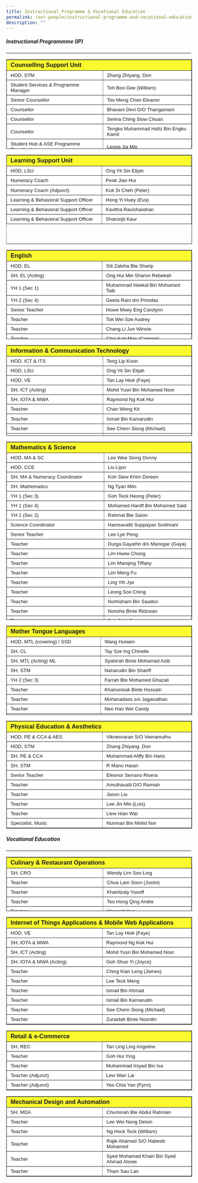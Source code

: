 ```yaml
---
title: Instructional Programme & Vocational Education
permalink: /our-people/instructional-programme-and-vocational-education/
description: ""
---
```

##### **Instructional Programmme (IP)**
-----------------------------

<table border="1" width="600" style="box-sizing: inherit; border-collapse: collapse; border-spacing: 0px; max-width: 100%; height: 241px; width: 600px;"><tbody style="box-sizing: inherit;"><tr style="box-sizing: inherit; background: rgb(255, 255, 255); height: 25px;"><td colspan="2" width="478" style="box-sizing: inherit; padding: 5px 10px; background-color: rgb(250, 250, 47); height: 25px; width: 360px;"><strong style="box-sizing: inherit; font-weight: bold;"><span style="box-sizing: inherit; font-family: &quot;trebuchet ms&quot;, geneva, sans-serif;">Counselling Support Unit</span></strong></td></tr><tr style="box-sizing: inherit; background: rgb(230, 230, 230); height: 24px;"><td style="box-sizing: inherit; padding: 5px 10px; width: 360px; background-color: rgb(255, 255, 255); height: 24px;"><span style="box-sizing: inherit; font-size: 10pt; font-family: &quot;trebuchet ms&quot;, geneva, sans-serif;">HOD, STM</span></td><td style="box-sizing: inherit; padding: 5px 10px; width: 320px; background-color: rgb(255, 255, 255); height: 24px;"><span style="box-sizing: inherit; font-size: 10pt; font-family: &quot;trebuchet ms&quot;, geneva, sans-serif;">Zhang Zhiyang, Don</span></td></tr><tr style="box-sizing: inherit; background: rgb(255, 255, 255);"><td style="box-sizing: inherit; padding: 5px 10px; width: 360px; background-color: rgb(255, 255, 255);"><span style="box-sizing: inherit; font-size: 10pt; font-family: &quot;trebuchet ms&quot;, geneva, sans-serif;">Student Services &amp; Programme Manager</span></td><td style="box-sizing: inherit; padding: 5px 10px; width: 320px; background-color: rgb(255, 255, 255);"><span style="box-sizing: inherit; font-size: 10pt; font-family: &quot;trebuchet ms&quot;, geneva, sans-serif;">Toh Boo Gee (William)</span></td></tr><tr style="box-sizing: inherit; background: rgb(230, 230, 230); height: 24px;"><td style="box-sizing: inherit; padding: 5px 10px; width: 360px; background-color: rgb(255, 255, 255); height: 24px;"><span style="box-sizing: inherit; font-size: 10pt; font-family: &quot;trebuchet ms&quot;, geneva, sans-serif;">Senior Counsellor</span></td><td style="box-sizing: inherit; padding: 5px 10px; width: 320px; background-color: rgb(255, 255, 255); height: 24px;"><span style="box-sizing: inherit; font-size: 10pt; font-family: &quot;trebuchet ms&quot;, geneva, sans-serif;">Too Meng Chen Eleanor</span></td></tr><tr style="box-sizing: inherit; background: rgb(255, 255, 255); height: 24px;"><td style="box-sizing: inherit; padding: 5px 10px; width: 360px; background-color: rgb(255, 255, 255); height: 24px;"><span style="box-sizing: inherit; font-size: 10pt; font-family: &quot;trebuchet ms&quot;, geneva, sans-serif;">Counsellor</span></td><td style="box-sizing: inherit; padding: 5px 10px; width: 320px; background-color: rgb(255, 255, 255); height: 24px;"><span style="box-sizing: inherit; font-size: 10pt; font-family: &quot;trebuchet ms&quot;, geneva, sans-serif;">Bhavani Devi D/O Thangamani</span></td></tr><tr style="box-sizing: inherit; background: rgb(230, 230, 230); height: 24px;"><td style="box-sizing: inherit; padding: 5px 10px; width: 360px; background-color: rgb(255, 255, 255); height: 24px;"><span style="box-sizing: inherit; font-size: 10pt; font-family: &quot;trebuchet ms&quot;, geneva, sans-serif;">Counsellor</span></td><td style="box-sizing: inherit; padding: 5px 10px; width: 320px; background-color: rgb(255, 255, 255); height: 24px;"><span style="box-sizing: inherit; font-size: 10pt; font-family: &quot;trebuchet ms&quot;, geneva, sans-serif;">Serina Ching Siow Chuan</span></td></tr><tr style="box-sizing: inherit; background: rgb(255, 255, 255); height: 24px;"><td style="box-sizing: inherit; padding: 5px 10px; width: 360px; background-color: rgb(255, 255, 255); height: 24px;"><span style="box-sizing: inherit; font-size: 10pt; font-family: &quot;trebuchet ms&quot;, geneva, sans-serif;">Counsellor</span></td><td style="box-sizing: inherit; padding: 5px 10px; width: 320px; background-color: rgb(255, 255, 255); height: 24px;"><span style="box-sizing: inherit; font-size: 10pt; font-family: &quot;trebuchet ms&quot;, geneva, sans-serif;">Tengku Muhammad Hafiz Bin Engku Kamil</span></td></tr><tr style="box-sizing: inherit; background: rgb(230, 230, 230);"><td style="box-sizing: inherit; padding: 5px 10px; width: 360px; background-color: rgb(255, 255, 255);"><span style="box-sizing: inherit; font-size: 10pt; font-family: &quot;trebuchet ms&quot;, geneva, sans-serif;">Student Hub &amp; ASE Programme Coordinator</span></td><td style="box-sizing: inherit; padding: 5px 10px; width: 320px; background-color: rgb(255, 255, 255);"><span style="box-sizing: inherit; font-size: 10pt; font-family: &quot;trebuchet ms&quot;, geneva, sans-serif;">Leong Jia Min</span></td></tr><tr style="box-sizing: inherit; background: rgb(255, 255, 255); height: 24px;"><td style="box-sizing: inherit; padding: 5px 10px; width: 360px; height: 24px; background-color: rgb(255, 255, 255);"><span style="box-sizing: inherit; font-size: 10pt; font-family: &quot;trebuchet ms&quot;, geneva, sans-serif;">ASE Coordinator</span></td><td style="box-sizing: inherit; padding: 5px 10px; width: 320px; height: 24px; background-color: rgb(255, 255, 255);"><span style="box-sizing: inherit; font-size: 10pt; font-family: &quot;trebuchet ms&quot;, geneva, sans-serif;">Nurul Amirah Binte Hamzah</span></td></tr><tr style="box-sizing: inherit; background: rgb(230, 230, 230);"><td style="box-sizing: inherit; padding: 5px 10px; width: 360px; background-color: rgb(255, 255, 255);"><span style="box-sizing: inherit; font-size: 10pt; font-family: &quot;trebuchet ms&quot;, geneva, sans-serif;">Senior ECG Counsellor</span></td><td style="box-sizing: inherit; padding: 5px 10px; width: 320px; background-color: rgb(255, 255, 255);"><span style="box-sizing: inherit; font-size: 10pt; font-family: &quot;trebuchet ms&quot;, geneva, sans-serif;">Joey Teh</span></td></tr><tr style="box-sizing: inherit; background: rgb(255, 255, 255);"><td style="box-sizing: inherit; padding: 5px 10px; width: 360px; background-color: rgb(255, 255, 255);"><span style="box-sizing: inherit; font-size: 10pt; font-family: &quot;trebuchet ms&quot;, geneva, sans-serif;">Specialist, Urban Farming (Adjunct)</span></td><td style="box-sizing: inherit; padding: 5px 10px; width: 320px; background-color: rgb(255, 255, 255);"><span style="box-sizing: inherit; font-size: 10pt; font-family: &quot;trebuchet ms&quot;, geneva, sans-serif;">Phoon Lyvenne</span></td></tr></tbody></table>

<table border="1" style="box-sizing: inherit; border-collapse: collapse; border-spacing: 0px; max-width: 100%; height: 240px; width: 600px;"><tbody style="box-sizing: inherit;"><tr style="box-sizing: inherit; background: rgb(255, 255, 255); height: 25px;"><td colspan="2" style="box-sizing: inherit; padding: 5px 10px; background-color: rgb(250, 250, 47); width: 360px; height: 24px;"><span style="box-sizing: inherit; font-family: &quot;trebuchet ms&quot;, geneva, sans-serif; font-size: 12pt;"><strong style="box-sizing: inherit; font-weight: bold;">Learning Support Unit</strong></span></td></tr><tr style="box-sizing: inherit; background: rgb(230, 230, 230); height: 13px;"><td style="box-sizing: inherit; padding: 5px 10px; width: 360px; height: 24px; background-color: rgb(255, 255, 255);"><span style="box-sizing: inherit; font-family: &quot;trebuchet ms&quot;, geneva, sans-serif; font-size: 10pt;">HOD, LSU</span></td><td style="box-sizing: inherit; padding: 5px 10px; width: 320px; height: 24px; background-color: rgb(255, 255, 255);"><span style="box-sizing: inherit; font-size: 10pt; font-family: &quot;trebuchet ms&quot;, geneva, sans-serif;">Ong Yit Sin Elijah</span></td></tr><tr style="box-sizing: inherit; background: rgb(255, 255, 255); height: 24px;"><td style="box-sizing: inherit; padding: 5px 10px; width: 360px; background-color: rgb(255, 255, 255); height: 24px;"><span style="box-sizing: inherit; font-size: 10pt; font-family: &quot;trebuchet ms&quot;, geneva, sans-serif;">Numeracy Coach</span></td><td style="box-sizing: inherit; padding: 5px 10px; width: 320px; background-color: rgb(255, 255, 255); height: 24px;"><span style="box-sizing: inherit; font-size: 10pt; font-family: &quot;trebuchet ms&quot;, geneva, sans-serif;">Peok Jian Hui</span></td></tr><tr style="box-sizing: inherit; background: rgb(230, 230, 230); height: 27px;"><td style="box-sizing: inherit; padding: 5px 10px; width: 360px; background-color: rgb(255, 255, 255); height: 27px;"><span style="box-sizing: inherit; font-size: 10pt; font-family: &quot;trebuchet ms&quot;, geneva, sans-serif;">Numeracy Coach (Adjunct)</span></td><td style="box-sizing: inherit; padding: 5px 10px; width: 320px; background-color: rgb(255, 255, 255); height: 27px;"><span style="box-sizing: inherit; font-size: 10pt; font-family: &quot;trebuchet ms&quot;, geneva, sans-serif;">Kok Si Cheh (Peter)</span></td></tr><tr style="box-sizing: inherit; background: rgb(255, 255, 255); height: 24px;"><td style="box-sizing: inherit; padding: 5px 10px; width: 360px; height: 24px; background-color: rgb(255, 255, 255);"><span style="box-sizing: inherit; font-size: 10pt; font-family: &quot;trebuchet ms&quot;, geneva, sans-serif;">Learning &amp; Behavioral Support Officer</span></td><td style="box-sizing: inherit; padding: 5px 10px; width: 320px; height: 24px; background-color: rgb(255, 255, 255);"><span style="box-sizing: inherit; font-size: 10pt; font-family: &quot;trebuchet ms&quot;, geneva, sans-serif;">Hong Yi Huey (Eva)</span></td></tr><tr style="box-sizing: inherit; background: rgb(230, 230, 230); height: 24px;"><td style="box-sizing: inherit; padding: 5px 10px; width: 360px; background-color: rgb(255, 255, 255); height: 24px;"><span style="box-sizing: inherit; font-size: 10pt; font-family: &quot;trebuchet ms&quot;, geneva, sans-serif;">Learning &amp; Behavioral Support Officer</span></td><td style="box-sizing: inherit; padding: 5px 10px; width: 320px; background-color: rgb(255, 255, 255); height: 24px;"><span style="box-sizing: inherit; font-size: 10pt; font-family: &quot;trebuchet ms&quot;, geneva, sans-serif;">Kavitha Ravichandran</span></td></tr><tr style="box-sizing: inherit; background: rgb(255, 255, 255); height: 24px;"><td style="box-sizing: inherit; padding: 5px 10px; width: 360px; background-color: rgb(255, 255, 255); height: 24px;"><span style="box-sizing: inherit; font-size: 10pt; font-family: &quot;trebuchet ms&quot;, geneva, sans-serif;">Learning &amp; Behavioral Support Officer</span></td><td style="box-sizing: inherit; padding: 5px 10px; width: 320px; background-color: rgb(255, 255, 255); height: 24px;"><span style="box-sizing: inherit; font-size: 10pt; font-family: &quot;trebuchet ms&quot;, geneva, sans-serif;">Sharonjit Kaur</span></td></tr></tbody></table>

<table border="1" style="box-sizing: inherit; border-collapse: collapse; border-spacing: 0px; max-width: 100%; height: 240px; width: 600px;"><tbody style="box-sizing: inherit;"><tr style="box-sizing: inherit; background: rgb(255, 255, 255); height: 25px;"><td colspan="2" style="box-sizing: inherit; padding: 5px 10px; width: 360px; background-color: rgb(250, 250, 47); height: 25px;"><strong style="box-sizing: inherit; font-weight: bold;"><span style="box-sizing: inherit; font-family: &quot;trebuchet ms&quot;, geneva, sans-serif;">English</span></strong></td></tr><tr style="box-sizing: inherit; background: rgb(230, 230, 230); height: 24px;"><td style="box-sizing: inherit; padding: 5px 10px; width: 360px; background-color: rgb(255, 255, 255); height: 24px;"><span style="box-sizing: inherit; font-family: &quot;trebuchet ms&quot;, geneva, sans-serif; font-size: 10pt;">HOD, EL</span></td><td style="box-sizing: inherit; padding: 5px 10px; width: 320px; background-color: rgb(255, 255, 255); height: 24px;"><span style="box-sizing: inherit; font-family: &quot;trebuchet ms&quot;, geneva, sans-serif; font-size: 10pt;">Siti Zaleha Bte Sharip</span></td></tr><tr style="box-sizing: inherit; background: rgb(255, 255, 255);"><td style="box-sizing: inherit; padding: 5px 10px; width: 360px; background-color: rgb(255, 255, 255);"><span style="box-sizing: inherit; font-family: &quot;trebuchet ms&quot;, geneva, sans-serif; font-size: 10pt;">SH, EL (Acting)</span></td><td style="box-sizing: inherit; padding: 5px 10px; width: 320px; background-color: rgb(255, 255, 255);"><span style="box-sizing: inherit; font-family: &quot;trebuchet ms&quot;, geneva, sans-serif; font-size: 10pt;">Ong Hui Mei Sharon Rebekah</span></td></tr><tr style="box-sizing: inherit; background: rgb(230, 230, 230); height: 24px;"><td style="box-sizing: inherit; padding: 5px 10px; width: 360px; background-color: rgb(255, 255, 255); height: 24px;"><span style="box-sizing: inherit; font-family: &quot;trebuchet ms&quot;, geneva, sans-serif; font-size: 10pt;">YH 1 (Sec 1)</span></td><td style="box-sizing: inherit; padding: 5px 10px; width: 320px; background-color: rgb(255, 255, 255); height: 24px;"><span style="box-sizing: inherit; font-family: &quot;trebuchet ms&quot;, geneva, sans-serif; font-size: 10pt;">Muhammad Haekal Bin Mohamed Taib</span></td></tr><tr style="box-sizing: inherit; background: rgb(255, 255, 255); height: 24px;"><td style="box-sizing: inherit; padding: 5px 10px; width: 360px; height: 24px; background-color: rgb(255, 255, 255);"><span style="box-sizing: inherit; font-family: &quot;trebuchet ms&quot;, geneva, sans-serif; font-size: 10pt;">YH 2 (Sec 4)</span></td><td style="box-sizing: inherit; padding: 5px 10px; width: 320px; height: 24px; background-color: rgb(255, 255, 255);"><span style="box-sizing: inherit; font-family: &quot;trebuchet ms&quot;, geneva, sans-serif; font-size: 10pt;">Geeta Rani d/o Primdas</span></td></tr><tr style="box-sizing: inherit; background: rgb(230, 230, 230); height: 24px;"><td style="box-sizing: inherit; padding: 5px 10px; width: 360px; background-color: rgb(255, 255, 255); height: 24px;"><span style="box-sizing: inherit; font-family: &quot;trebuchet ms&quot;, geneva, sans-serif; font-size: 10pt;">Senior Teacher</span></td><td style="box-sizing: inherit; padding: 5px 10px; width: 320px; background-color: rgb(255, 255, 255); height: 24px;"><span style="box-sizing: inherit; font-family: &quot;trebuchet ms&quot;, geneva, sans-serif; font-size: 10pt;">Howe Moey Eng Carolynn</span></td></tr><tr style="box-sizing: inherit; background: rgb(230, 230, 230); height: 24px;"><td style="box-sizing: inherit; padding: 5px 10px; width: 360px; background-color: rgb(255, 255, 255); height: 24px;"><span style="box-sizing: inherit; font-family: &quot;trebuchet ms&quot;, geneva, sans-serif; font-size: 10pt;">Teacher</span></td><td style="box-sizing: inherit; padding: 5px 10px; width: 320px; background-color: rgb(255, 255, 255); height: 24px;"><span style="box-sizing: inherit; font-family: &quot;trebuchet ms&quot;, geneva, sans-serif; font-size: 10pt;">Tok Wei Sze Audrey</span></td></tr><tr style="box-sizing: inherit; background: rgb(255, 255, 255); height: 24px;"><td style="box-sizing: inherit; padding: 5px 10px; width: 360px; background-color: rgb(255, 255, 255); height: 24px;"><span style="box-sizing: inherit; font-family: &quot;trebuchet ms&quot;, geneva, sans-serif; font-size: 10pt;">Teacher</span></td><td style="box-sizing: inherit; padding: 5px 10px; width: 320px; background-color: rgb(255, 255, 255); height: 24px;"><span style="box-sizing: inherit; font-family: &quot;trebuchet ms&quot;, geneva, sans-serif; font-size: 10pt;">Chang Li Jun Winnie</span></td></tr><tr style="box-sizing: inherit; background: rgb(230, 230, 230);"><td style="box-sizing: inherit; padding: 5px 10px; width: 360px; background-color: rgb(255, 255, 255);"><span style="box-sizing: inherit; font-family: &quot;trebuchet ms&quot;, geneva, sans-serif; font-size: 10pt;">Teacher</span></td><td style="box-sizing: inherit; padding: 5px 10px; width: 320px; background-color: rgb(255, 255, 255);"><span style="box-sizing: inherit; font-family: &quot;trebuchet ms&quot;, geneva, sans-serif; font-size: 10pt;">Choi Kah Mun (Carmen)</span></td></tr><tr style="box-sizing: inherit; background: rgb(255, 255, 255); height: 24px;"><td style="box-sizing: inherit; padding: 5px 10px; width: 360px; height: 24px; background-color: rgb(255, 255, 255);"><span style="box-sizing: inherit; font-family: &quot;trebuchet ms&quot;, geneva, sans-serif; font-size: 10pt;">Teacher</span></td><td style="box-sizing: inherit; padding: 5px 10px; width: 320px; height: 24px; background-color: rgb(255, 255, 255);"><span style="box-sizing: inherit; font-family: &quot;trebuchet ms&quot;, geneva, sans-serif; font-size: 10pt;">Iskandar Bin Ismail</span></td></tr><tr style="box-sizing: inherit; background: rgb(230, 230, 230); height: 24px;"><td style="box-sizing: inherit; padding: 5px 10px; width: 360px; height: 24px; background-color: rgb(255, 255, 255);"><span style="box-sizing: inherit; font-family: &quot;trebuchet ms&quot;, geneva, sans-serif; font-size: 10pt;">Teacher&nbsp;</span></td><td style="box-sizing: inherit; padding: 5px 10px; width: 320px; height: 24px; background-color: rgb(255, 255, 255);"><span style="box-sizing: inherit; font-family: &quot;trebuchet ms&quot;, geneva, sans-serif; font-size: 10pt;">Sarina Binte Rauwi</span></td></tr><tr style="box-sizing: inherit; background: rgb(255, 255, 255);"><td style="box-sizing: inherit; padding: 5px 10px; width: 360px; background-color: rgb(255, 255, 255);"><span style="box-sizing: inherit; font-family: &quot;trebuchet ms&quot;, geneva, sans-serif; font-size: 10pt;">Teacher</span></td><td style="box-sizing: inherit; padding: 5px 10px; width: 320px; background-color: rgb(255, 255, 255);"><span style="box-sizing: inherit; font-family: &quot;trebuchet ms&quot;, geneva, sans-serif; font-size: 10pt;">Sin Ming Kwang (Joseph)</span></td></tr><tr style="box-sizing: inherit; background: rgb(230, 230, 230); height: 24px;"><td style="box-sizing: inherit; padding: 5px 10px; width: 360px; height: 24px; background-color: rgb(255, 255, 255);"><span style="box-sizing: inherit; font-family: &quot;trebuchet ms&quot;, geneva, sans-serif; font-size: 10pt;">Teacher</span></td><td style="box-sizing: inherit; padding: 5px 10px; width: 320px; height: 24px; background-color: rgb(255, 255, 255);"><span style="box-sizing: inherit; font-family: &quot;trebuchet ms&quot;, geneva, sans-serif; font-size: 10pt;">Tan Meng Liang (Victor)</span></td></tr><tr style="box-sizing: inherit; background: rgb(255, 255, 255); height: 24px;"><td style="box-sizing: inherit; padding: 5px 10px; width: 360px; height: 24px; background-color: rgb(255, 255, 255);"><span style="box-sizing: inherit; font-family: &quot;trebuchet ms&quot;, geneva, sans-serif; font-size: 10pt;">Teacher (Adjunct)</span></td><td style="box-sizing: inherit; padding: 5px 10px; width: 320px; height: 24px; background-color: rgb(255, 255, 255);"><span style="box-sizing: inherit; font-family: &quot;trebuchet ms&quot;, geneva, sans-serif; font-size: 10pt;">Chia Bee Teck</span></td></tr><tr style="box-sizing: inherit; background: rgb(230, 230, 230); height: 24px;"><td style="box-sizing: inherit; padding: 5px 10px; width: 360px; background-color: rgb(255, 255, 255); height: 24px;"><span style="box-sizing: inherit; font-family: &quot;trebuchet ms&quot;, geneva, sans-serif; font-size: 10pt;">Teacher (Adjunct)</span></td><td style="box-sizing: inherit; padding: 5px 10px; width: 320px; background-color: rgb(255, 255, 255); height: 24px;"><span style="box-sizing: inherit; font-family: &quot;trebuchet ms&quot;, geneva, sans-serif; font-size: 10pt;">Tan Zhen Xuan (Julia)</span></td></tr><tr style="box-sizing: inherit; background: rgb(255, 255, 255); height: 24px;"><td style="box-sizing: inherit; padding: 5px 10px; width: 360px; background-color: rgb(255, 255, 255); height: 24px;"><span style="box-sizing: inherit; font-family: &quot;trebuchet ms&quot;, geneva, sans-serif; font-size: 10pt;">Teacher (Adjunct)</span></td><td style="box-sizing: inherit; padding: 5px 10px; width: 320px; background-color: rgb(255, 255, 255); height: 24px;"><span style="box-sizing: inherit; font-family: &quot;trebuchet ms&quot;, geneva, sans-serif; font-size: 10pt;">Thiang Gek Lynn Tammy</span></td></tr><tr style="box-sizing: inherit; background: rgb(230, 230, 230); height: 24px;"><td style="box-sizing: inherit; padding: 5px 10px; width: 360px; background-color: rgb(255, 255, 255); height: 24px;"><span style="box-sizing: inherit; font-family: &quot;trebuchet ms&quot;, geneva, sans-serif; font-size: 10pt;">Librarian Assistant</span></td><td style="box-sizing: inherit; padding: 5px 10px; width: 320px; background-color: rgb(255, 255, 255); height: 24px;"><span style="box-sizing: inherit; font-family: &quot;trebuchet ms&quot;, geneva, sans-serif; font-size: 10pt;">Choomkong Orawan</span></td></tr></tbody></table>

<table border="1" style="box-sizing: inherit; border-collapse: collapse; border-spacing: 0px; max-width: 100%; height: 244px; width: 600px;"><tbody style="box-sizing: inherit;"><tr style="box-sizing: inherit; background: rgb(255, 255, 255); height: 25px;"><td colspan="2" width="478" style="box-sizing: inherit; padding: 5px 10px; width: 360px; background-color: rgb(250, 250, 47); height: 25px;"><span style="box-sizing: inherit; font-family: &quot;trebuchet ms&quot;, geneva, sans-serif;"><strong style="box-sizing: inherit; font-weight: bold;">Information &amp; Communication Technology</strong></span></td></tr><tr style="box-sizing: inherit; background: rgb(230, 230, 230); height: 24px;"><td width="478" style="box-sizing: inherit; padding: 5px 10px; width: 360px; height: 24px; background-color: rgb(255, 255, 255);"><span style="box-sizing: inherit; font-family: &quot;trebuchet ms&quot;, geneva, sans-serif; font-size: 10pt;">HOD, ICT &amp; ITS</span></td><td width="355" style="box-sizing: inherit; padding: 5px 10px; width: 320px; height: 24px; background-color: rgb(255, 255, 255);"><span style="box-sizing: inherit; font-family: &quot;trebuchet ms&quot;, geneva, sans-serif; font-size: 10pt;">Teng Lip Koon</span></td></tr><tr style="box-sizing: inherit; background: rgb(255, 255, 255); height: 24px;"><td style="box-sizing: inherit; padding: 5px 10px; width: 360px; background-color: rgb(255, 255, 255); height: 24px;"><span style="box-sizing: inherit; font-family: &quot;trebuchet ms&quot;, geneva, sans-serif; font-size: 10pt;">HOD, LSU</span></td><td style="box-sizing: inherit; padding: 5px 10px; width: 320px; background-color: rgb(255, 255, 255); height: 24px;"><span style="box-sizing: inherit; font-family: &quot;trebuchet ms&quot;, geneva, sans-serif; font-size: 10pt;">Ong Yit Sin Elijah</span></td></tr><tr style="box-sizing: inherit; background: rgb(230, 230, 230);"><td style="box-sizing: inherit; padding: 5px 10px; width: 360px; background-color: rgb(255, 255, 255);"><span style="box-sizing: inherit; font-family: &quot;trebuchet ms&quot;, geneva, sans-serif; font-size: 10pt;">HOD, VE</span></td><td style="box-sizing: inherit; padding: 5px 10px; width: 320px; background-color: rgb(255, 255, 255);"><span style="box-sizing: inherit; font-family: &quot;trebuchet ms&quot;, geneva, sans-serif; font-size: 10pt;">Tan Lay Hiok (Faye)</span></td></tr><tr style="box-sizing: inherit; background: rgb(255, 255, 255); height: 24px;"><td style="box-sizing: inherit; padding: 5px 10px; width: 360px; background-color: rgb(255, 255, 255); height: 24px;"><span style="box-sizing: inherit; font-family: &quot;trebuchet ms&quot;, geneva, sans-serif; font-size: 10pt;">SH, ICT (Acting)</span></td><td style="box-sizing: inherit; padding: 5px 10px; width: 320px; background-color: rgb(255, 255, 255); height: 24px;"><span style="box-sizing: inherit; font-family: &quot;trebuchet ms&quot;, geneva, sans-serif; font-size: 10pt;">Mohd Yusri Bin Mohamed Noor</span></td></tr><tr style="box-sizing: inherit; background: rgb(230, 230, 230); height: 24px;"><td style="box-sizing: inherit; padding: 5px 10px; width: 360px; background-color: rgb(255, 255, 255); height: 24px;"><span style="box-sizing: inherit; font-family: &quot;trebuchet ms&quot;, geneva, sans-serif; font-size: 10pt;">SH, IOTA &amp; MWA</span></td><td style="box-sizing: inherit; padding: 5px 10px; width: 320px; background-color: rgb(255, 255, 255); height: 24px;"><span style="box-sizing: inherit; font-family: &quot;trebuchet ms&quot;, geneva, sans-serif; font-size: 10pt;">Raymond Ng Kok Hui</span></td></tr><tr style="box-sizing: inherit; background: rgb(255, 255, 255);"><td style="box-sizing: inherit; padding: 5px 10px; width: 360px; background-color: rgb(255, 255, 255);"><span style="box-sizing: inherit; font-family: &quot;trebuchet ms&quot;, geneva, sans-serif; font-size: 10pt;">Teacher</span></td><td style="box-sizing: inherit; padding: 5px 10px; width: 320px; background-color: rgb(255, 255, 255);"><span style="box-sizing: inherit; font-family: &quot;trebuchet ms&quot;, geneva, sans-serif; font-size: 10pt;">Chan Weng Kit</span></td></tr><tr style="box-sizing: inherit; background: rgb(230, 230, 230); height: 27px;"><td style="box-sizing: inherit; padding: 5px 10px; width: 360px; background-color: rgb(255, 255, 255); height: 27px;"><span style="box-sizing: inherit; font-family: &quot;trebuchet ms&quot;, geneva, sans-serif; font-size: 10pt;">Teacher</span></td><td style="box-sizing: inherit; padding: 5px 10px; width: 320px; background-color: rgb(255, 255, 255); height: 27px;"><span style="box-sizing: inherit; font-family: &quot;trebuchet ms&quot;, geneva, sans-serif; font-size: 10pt;">Ismail Bin Kamarudin</span></td></tr><tr style="box-sizing: inherit; background: rgb(255, 255, 255); height: 24px;"><td style="box-sizing: inherit; padding: 5px 10px; width: 360px; background-color: rgb(255, 255, 255); height: 24px;"><span style="box-sizing: inherit; font-family: &quot;trebuchet ms&quot;, geneva, sans-serif; font-size: 10pt;">Teacher</span></td><td style="box-sizing: inherit; padding: 5px 10px; width: 320px; background-color: rgb(255, 255, 255); height: 24px;"><span style="box-sizing: inherit; font-family: &quot;trebuchet ms&quot;, geneva, sans-serif; font-size: 10pt;">See Chern Siong (Michael)</span></td></tr><tr style="box-sizing: inherit; background: rgb(230, 230, 230); height: 24px;"><td style="box-sizing: inherit; padding: 5px 10px; width: 360px; height: 24px; background-color: rgb(255, 255, 255);"><span style="box-sizing: inherit; font-family: &quot;trebuchet ms&quot;, geneva, sans-serif; font-size: 10pt;">Teacher</span></td><td style="box-sizing: inherit; padding: 5px 10px; width: 320px; height: 24px; background-color: rgb(255, 255, 255);"><span style="box-sizing: inherit; font-family: &quot;trebuchet ms&quot;, geneva, sans-serif; font-size: 10pt;">Zuraidah Binte Noordin</span></td></tr><tr style="box-sizing: inherit; background: rgb(255, 255, 255); height: 24px;"><td style="box-sizing: inherit; padding: 5px 10px; width: 360px; background-color: rgb(255, 255, 255); height: 24px;"><span style="box-sizing: inherit; font-family: &quot;trebuchet ms&quot;, geneva, sans-serif; font-size: 10pt;">Teacher (Adjunct)</span></td><td style="box-sizing: inherit; padding: 5px 10px; width: 320px; background-color: rgb(255, 255, 255); height: 24px;"><span style="box-sizing: inherit; font-family: &quot;trebuchet ms&quot;, geneva, sans-serif; font-size: 10pt;">Lim Chong Yen (Lex)</span></td></tr></tbody></table>

<table border="1" style="box-sizing: inherit; border-collapse: collapse; border-spacing: 0px; max-width: 100%; height: 481px; width: 600px;"><tbody style="box-sizing: inherit;"><tr style="box-sizing: inherit; background: rgb(255, 255, 255); height: 25px;"><td colspan="2" width="478" style="box-sizing: inherit; padding: 5px 10px; width: 360px; background-color: rgb(250, 250, 47); height: 25px;"><span style="box-sizing: inherit; font-family: &quot;trebuchet ms&quot;, geneva, sans-serif;"><strong style="box-sizing: inherit; font-weight: bold;">Mathematics &amp; Science</strong></span></td></tr><tr style="box-sizing: inherit; background: rgb(230, 230, 230); height: 24px;"><td width="478" style="box-sizing: inherit; padding: 5px 10px; width: 360px; height: 24px; background-color: rgb(255, 255, 255);"><span style="box-sizing: inherit; font-size: 10pt; font-family: &quot;trebuchet ms&quot;, geneva, sans-serif;">HOD, MA &amp; SC</span></td><td width="355" style="box-sizing: inherit; padding: 5px 10px; width: 320px; height: 24px; background-color: rgb(255, 255, 255);"><span style="box-sizing: inherit; font-size: 10pt; font-family: &quot;trebuchet ms&quot;, geneva, sans-serif;">Lee Wee Siong Donny</span></td></tr><tr style="box-sizing: inherit; background: rgb(255, 255, 255);"><td style="box-sizing: inherit; padding: 5px 10px; width: 360px; background-color: rgb(255, 255, 255);"><span style="box-sizing: inherit; font-size: 10pt; font-family: &quot;trebuchet ms&quot;, geneva, sans-serif;">HOD, CCE</span></td><td style="box-sizing: inherit; padding: 5px 10px; width: 320px; background-color: rgb(255, 255, 255);"><span style="box-sizing: inherit; font-size: 10pt; font-family: &quot;trebuchet ms&quot;, geneva, sans-serif;">Liu Lijun</span></td></tr><tr style="box-sizing: inherit; background: rgb(230, 230, 230); height: 24px;"><td style="box-sizing: inherit; padding: 5px 10px; width: 360px; height: 24px; background-color: rgb(255, 255, 255);"><span style="box-sizing: inherit; font-size: 10pt; font-family: &quot;trebuchet ms&quot;, geneva, sans-serif;">SH, MA &amp; Numeracy Coordinator</span></td><td style="box-sizing: inherit; padding: 5px 10px; width: 320px; height: 24px; background-color: rgb(255, 255, 255);"><span style="box-sizing: inherit; font-size: 10pt; font-family: &quot;trebuchet ms&quot;, geneva, sans-serif;">Koh Siew Khim Doreen</span></td></tr><tr style="box-sizing: inherit; background: rgb(255, 255, 255);"><td style="box-sizing: inherit; padding: 5px 10px; width: 360px; background-color: rgb(255, 255, 255);"><span style="box-sizing: inherit; font-size: 10pt; font-family: &quot;trebuchet ms&quot;, geneva, sans-serif;">SH, Mathematics</span></td><td style="box-sizing: inherit; padding: 5px 10px; width: 320px; background-color: rgb(255, 255, 255);"><span style="box-sizing: inherit; font-size: 10pt; font-family: &quot;trebuchet ms&quot;, geneva, sans-serif;">Ng Tyan Miin</span></td></tr><tr style="box-sizing: inherit; background: rgb(230, 230, 230); height: 24px;"><td style="box-sizing: inherit; padding: 5px 10px; width: 360px; background-color: rgb(255, 255, 255); height: 24px;"><span style="box-sizing: inherit; font-size: 10pt; font-family: &quot;trebuchet ms&quot;, geneva, sans-serif;">YH 1 (Sec 3)</span></td><td style="box-sizing: inherit; padding: 5px 10px; width: 320px; background-color: rgb(255, 255, 255); height: 24px;"><span style="box-sizing: inherit; font-size: 10pt; font-family: &quot;trebuchet ms&quot;, geneva, sans-serif;">Goh Teck Heong (Peter)</span></td></tr><tr style="box-sizing: inherit; background: rgb(255, 255, 255); height: 24px;"><td style="box-sizing: inherit; padding: 5px 10px; width: 360px; height: 24px; background-color: rgb(255, 255, 255);"><span style="box-sizing: inherit; font-size: 10pt; font-family: &quot;trebuchet ms&quot;, geneva, sans-serif;">YH 1 (Sec 4)</span></td><td style="box-sizing: inherit; padding: 5px 10px; width: 320px; height: 24px; background-color: rgb(255, 255, 255);"><span style="box-sizing: inherit; font-size: 10pt; font-family: &quot;trebuchet ms&quot;, geneva, sans-serif;">Mohamed Haniff Bin Mohamed Said</span></td></tr><tr style="box-sizing: inherit; background: rgb(230, 230, 230); height: 24px;"><td style="box-sizing: inherit; padding: 5px 10px; width: 360px; height: 24px; background-color: rgb(255, 255, 255);"><span style="box-sizing: inherit; font-size: 10pt; font-family: &quot;trebuchet ms&quot;, geneva, sans-serif;">YH 1 (Sec 2)</span></td><td style="box-sizing: inherit; padding: 5px 10px; width: 320px; height: 24px; background-color: rgb(255, 255, 255);"><span style="box-sizing: inherit; font-size: 10pt; font-family: &quot;trebuchet ms&quot;, geneva, sans-serif;">Rahmat Bte Saion</span></td></tr><tr style="box-sizing: inherit; background: rgb(255, 255, 255); height: 24px;"><td style="box-sizing: inherit; padding: 5px 10px; width: 360px; background-color: rgb(255, 255, 255); height: 24px;"><span style="box-sizing: inherit; font-size: 10pt; font-family: &quot;trebuchet ms&quot;, geneva, sans-serif;">Science Coordinator</span></td><td style="box-sizing: inherit; padding: 5px 10px; width: 320px; background-color: rgb(255, 255, 255); height: 24px;"><span style="box-sizing: inherit; font-size: 10pt; font-family: &quot;trebuchet ms&quot;, geneva, sans-serif;">Hamsavallii Suppayan Sodimani</span></td></tr><tr style="box-sizing: inherit; background: rgb(230, 230, 230); height: 24px;"><td style="box-sizing: inherit; padding: 5px 10px; width: 360px; background-color: rgb(255, 255, 255); height: 24px;"><span style="box-sizing: inherit; font-size: 10pt; font-family: &quot;trebuchet ms&quot;, geneva, sans-serif;">Senior Teacher</span></td><td style="box-sizing: inherit; padding: 5px 10px; width: 320px; background-color: rgb(255, 255, 255); height: 24px;"><span style="box-sizing: inherit; font-size: 10pt; font-family: &quot;trebuchet ms&quot;, geneva, sans-serif;">Lee Lye Peng</span></td></tr><tr style="box-sizing: inherit; background: rgb(255, 255, 255); height: 24px;"><td style="box-sizing: inherit; padding: 5px 10px; width: 360px; background-color: rgb(255, 255, 255); height: 24px;"><span style="box-sizing: inherit; font-size: 10pt; font-family: &quot;trebuchet ms&quot;, geneva, sans-serif;">Teacher</span></td><td style="box-sizing: inherit; padding: 5px 10px; width: 320px; background-color: rgb(255, 255, 255); height: 24px;"><span style="box-sizing: inherit; font-size: 10pt; font-family: &quot;trebuchet ms&quot;, geneva, sans-serif;">Durga Gayathri d/o Manogar (Gaya)</span></td></tr><tr style="box-sizing: inherit; background: rgb(230, 230, 230); height: 24px;"><td style="box-sizing: inherit; padding: 5px 10px; width: 360px; height: 24px; background-color: rgb(255, 255, 255);"><span style="box-sizing: inherit; font-size: 10pt; font-family: &quot;trebuchet ms&quot;, geneva, sans-serif;">Teacher</span></td><td style="box-sizing: inherit; padding: 5px 10px; width: 320px; height: 24px; background-color: rgb(255, 255, 255);"><span style="box-sizing: inherit; font-size: 10pt; font-family: &quot;trebuchet ms&quot;, geneva, sans-serif;">Lim Hwee Chong</span></td></tr><tr style="box-sizing: inherit; background: rgb(255, 255, 255);"><td style="box-sizing: inherit; padding: 5px 10px; width: 360px; background-color: rgb(255, 255, 255);"><span style="box-sizing: inherit; font-size: 10pt; font-family: &quot;trebuchet ms&quot;, geneva, sans-serif;">Teacher</span></td><td style="box-sizing: inherit; padding: 5px 10px; width: 320px; background-color: rgb(255, 255, 255);"><span style="box-sizing: inherit; font-size: 10pt; font-family: &quot;trebuchet ms&quot;, geneva, sans-serif;">Lim Manqing Tiffany</span><span style="box-sizing: inherit; font-size: 10pt; font-family: &quot;trebuchet ms&quot;, geneva, sans-serif;"><br style="box-sizing: inherit;"></span></td></tr><tr style="box-sizing: inherit; background: rgb(230, 230, 230); height: 24px;"><td style="box-sizing: inherit; padding: 5px 10px; width: 360px; height: 24px; background-color: rgb(255, 255, 255);"><span style="box-sizing: inherit; font-size: 10pt; font-family: &quot;trebuchet ms&quot;, geneva, sans-serif;">Teacher</span></td><td style="box-sizing: inherit; padding: 5px 10px; width: 320px; height: 24px; background-color: rgb(255, 255, 255);"><span style="box-sizing: inherit; font-size: 10pt; font-family: &quot;trebuchet ms&quot;, geneva, sans-serif;">Lim Meng Fu</span></td></tr><tr style="box-sizing: inherit; background: rgb(255, 255, 255);"><td style="box-sizing: inherit; padding: 5px 10px; width: 360px; background-color: rgb(255, 255, 255);"><span style="box-sizing: inherit; font-size: 10pt; font-family: &quot;trebuchet ms&quot;, geneva, sans-serif;">Teacher</span></td><td style="box-sizing: inherit; padding: 5px 10px; width: 320px; background-color: rgb(255, 255, 255);"><span style="box-sizing: inherit; font-size: 10pt; font-family: &quot;trebuchet ms&quot;, geneva, sans-serif;">Ling Yih Jye</span></td></tr><tr style="box-sizing: inherit; background: rgb(230, 230, 230); height: 24px;"><td style="box-sizing: inherit; padding: 5px 10px; width: 360px; height: 24px; background-color: rgb(255, 255, 255);"><span style="box-sizing: inherit; font-size: 10pt; font-family: &quot;trebuchet ms&quot;, geneva, sans-serif;">Teacher</span></td><td style="box-sizing: inherit; padding: 5px 10px; width: 320px; height: 24px; background-color: rgb(255, 255, 255);"><span style="box-sizing: inherit; font-size: 10pt; font-family: &quot;trebuchet ms&quot;, geneva, sans-serif;">Leong Soo Ching</span></td></tr><tr style="box-sizing: inherit; background: rgb(255, 255, 255); height: 24px;"><td style="box-sizing: inherit; padding: 5px 10px; width: 360px; height: 24px; background-color: rgb(255, 255, 255);"><span style="box-sizing: inherit; font-size: 10pt; font-family: &quot;trebuchet ms&quot;, geneva, sans-serif;">Teacher</span></td><td style="box-sizing: inherit; padding: 5px 10px; width: 320px; height: 24px; background-color: rgb(255, 255, 255);"><span style="box-sizing: inherit; font-size: 10pt; font-family: &quot;trebuchet ms&quot;, geneva, sans-serif;">Norhisham Bin Saadon</span></td></tr><tr style="box-sizing: inherit; background: rgb(230, 230, 230); height: 24px;"><td style="box-sizing: inherit; padding: 5px 10px; width: 360px; height: 24px; background-color: rgb(255, 255, 255);"><span style="box-sizing: inherit; font-size: 10pt; font-family: &quot;trebuchet ms&quot;, geneva, sans-serif;">Teacher</span></td><td style="box-sizing: inherit; padding: 5px 10px; width: 320px; height: 24px; background-color: rgb(255, 255, 255);"><span style="box-sizing: inherit; font-size: 10pt; font-family: &quot;trebuchet ms&quot;, geneva, sans-serif;">Norisha Binte Ridzwan</span></td></tr><tr style="box-sizing: inherit; background: rgb(255, 255, 255); height: 24px;"><td style="box-sizing: inherit; padding: 5px 10px; width: 360px; background-color: rgb(255, 255, 255); height: 24px;"><span style="box-sizing: inherit; font-size: 10pt; font-family: &quot;trebuchet ms&quot;, geneva, sans-serif;">Teacher</span></td><td style="box-sizing: inherit; padding: 5px 10px; width: 320px; background-color: rgb(255, 255, 255); height: 24px;"><span style="box-sizing: inherit; font-size: 10pt; font-family: &quot;trebuchet ms&quot;, geneva, sans-serif;">Pok Siok Cheng</span></td></tr><tr style="box-sizing: inherit; background: rgb(230, 230, 230); height: 24px;"><td style="box-sizing: inherit; padding: 5px 10px; width: 360px; height: 24px; background-color: rgb(255, 255, 255);"><span style="box-sizing: inherit; font-size: 10pt; font-family: &quot;trebuchet ms&quot;, geneva, sans-serif;">Teacher</span></td><td style="box-sizing: inherit; padding: 5px 10px; width: 320px; height: 24px; background-color: rgb(255, 255, 255);"><span style="box-sizing: inherit; font-size: 10pt; font-family: &quot;trebuchet ms&quot;, geneva, sans-serif;">Tay Hsiao Wen (Christine)</span></td></tr><tr style="box-sizing: inherit; background: rgb(255, 255, 255); height: 24px;"><td style="box-sizing: inherit; padding: 5px 10px; width: 360px; background-color: rgb(255, 255, 255); height: 24px;"><span style="box-sizing: inherit; font-size: 10pt; font-family: &quot;trebuchet ms&quot;, geneva, sans-serif;">Teacher</span></td><td style="box-sizing: inherit; padding: 5px 10px; width: 320px; background-color: rgb(255, 255, 255); height: 24px;"><span style="box-sizing: inherit; font-size: 10pt; font-family: &quot;trebuchet ms&quot;, geneva, sans-serif;">Yoong Kang Chien</span></td></tr></tbody></table>

<table border="1" style="box-sizing: inherit; border-collapse: collapse; border-spacing: 0px; max-width: 100%; height: 240px; width: 600px;"><tbody style="box-sizing: inherit;"><tr style="box-sizing: inherit; background: rgb(255, 255, 255); height: 25px;"><td colspan="2" style="box-sizing: inherit; padding: 5px 10px; width: 360px; background-color: rgb(250, 250, 47); height: 25px;"><strong style="box-sizing: inherit; font-weight: bold;"><span style="box-sizing: inherit; font-family: &quot;trebuchet ms&quot;, geneva, sans-serif;">Mother Tongue Languages</span></strong></td></tr><tr style="box-sizing: inherit; background: rgb(230, 230, 230); height: 25px;"><td style="box-sizing: inherit; padding: 5px 10px; width: 360px; background-color: rgb(255, 255, 255); height: 25px;"><span style="box-sizing: inherit; font-size: 10pt; font-family: &quot;trebuchet ms&quot;, geneva, sans-serif;">HOD, MTL (covering) / SSD</span></td><td style="box-sizing: inherit; padding: 5px 10px; width: 320px; background-color: rgb(255, 255, 255); height: 25px;"><span style="box-sizing: inherit; font-size: 10pt; font-family: &quot;trebuchet ms&quot;, geneva, sans-serif;">Wang Huiwen</span></td></tr><tr style="box-sizing: inherit; background: rgb(255, 255, 255);"><td style="box-sizing: inherit; padding: 5px 10px; width: 360px; background-color: rgb(255, 255, 255);"><span style="box-sizing: inherit; font-size: 10pt; font-family: &quot;trebuchet ms&quot;, geneva, sans-serif;">SH, CL</span></td><td style="box-sizing: inherit; padding: 5px 10px; width: 320px; background-color: rgb(255, 255, 255);"><span style="box-sizing: inherit; font-size: 10pt; font-family: &quot;trebuchet ms&quot;, geneva, sans-serif;">Tay Sze Ing Chivelle</span></td></tr><tr style="box-sizing: inherit; background: rgb(230, 230, 230); height: 25px;"><td style="box-sizing: inherit; padding: 5px 10px; width: 360px; background-color: rgb(255, 255, 255); height: 25px;"><span style="box-sizing: inherit; font-size: 10pt; font-family: &quot;trebuchet ms&quot;, geneva, sans-serif;">SH, MTL (Acting) ML</span></td><td style="box-sizing: inherit; padding: 5px 10px; width: 320px; background-color: rgb(255, 255, 255); height: 25px;"><span style="box-sizing: inherit; font-size: 10pt; font-family: &quot;trebuchet ms&quot;, geneva, sans-serif;">Syahirah Binte Mohamad Azib</span></td></tr><tr style="box-sizing: inherit; background: rgb(255, 255, 255); height: 25px;"><td style="box-sizing: inherit; padding: 5px 10px; width: 360px; background-color: rgb(255, 255, 255); height: 25px;"><span style="box-sizing: inherit; font-size: 10pt; font-family: &quot;trebuchet ms&quot;, geneva, sans-serif;">SH, STM</span></td><td style="box-sizing: inherit; padding: 5px 10px; width: 320px; background-color: rgb(255, 255, 255); height: 25px;"><span style="box-sizing: inherit; font-size: 10pt; font-family: &quot;trebuchet ms&quot;, geneva, sans-serif;">Naharudin Bin Shariff</span></td></tr><tr style="box-sizing: inherit; background: rgb(230, 230, 230);"><td style="box-sizing: inherit; padding: 5px 10px; width: 360px; background-color: rgb(255, 255, 255);"><span style="box-sizing: inherit; font-size: 10pt; font-family: &quot;trebuchet ms&quot;, geneva, sans-serif;">YH 2 (Sec 3)</span></td><td style="box-sizing: inherit; padding: 5px 10px; width: 320px; background-color: rgb(255, 255, 255);"><span style="box-sizing: inherit; font-size: 10pt; font-family: &quot;trebuchet ms&quot;, geneva, sans-serif;">Farrah Bte Mohamed Ghazali</span></td></tr><tr style="box-sizing: inherit; background: rgb(255, 255, 255); height: 24px;"><td style="box-sizing: inherit; padding: 5px 10px; width: 360px; height: 24px; background-color: rgb(255, 255, 255);"><span style="box-sizing: inherit; font-size: 10pt; font-family: &quot;trebuchet ms&quot;, geneva, sans-serif;">Teacher</span></td><td style="box-sizing: inherit; padding: 5px 10px; width: 320px; height: 24px; background-color: rgb(255, 255, 255);"><span style="box-sizing: inherit; font-size: 10pt; font-family: &quot;trebuchet ms&quot;, geneva, sans-serif;">Khairunisak Binte Hussain</span></td></tr><tr style="box-sizing: inherit; background: rgb(230, 230, 230); height: 24px;"><td style="box-sizing: inherit; padding: 5px 10px; width: 360px; height: 24px; background-color: rgb(255, 255, 255);"><span style="box-sizing: inherit; font-size: 10pt; font-family: &quot;trebuchet ms&quot;, geneva, sans-serif;">Teacher</span></td><td style="box-sizing: inherit; padding: 5px 10px; width: 320px; height: 24px; background-color: rgb(255, 255, 255);"><span style="box-sizing: inherit; font-size: 10pt; font-family: &quot;trebuchet ms&quot;, geneva, sans-serif;">Mohanadass s/o Jaganathan</span></td></tr><tr style="box-sizing: inherit; background: rgb(255, 255, 255); height: 24px;"><td style="box-sizing: inherit; padding: 5px 10px; width: 360px; height: 24px; background-color: rgb(255, 255, 255);"><span style="box-sizing: inherit; font-size: 10pt; font-family: &quot;trebuchet ms&quot;, geneva, sans-serif;">Teacher</span></td><td style="box-sizing: inherit; padding: 5px 10px; width: 320px; height: 24px; background-color: rgb(255, 255, 255);"><span style="box-sizing: inherit; font-size: 10pt; font-family: &quot;trebuchet ms&quot;, geneva, sans-serif;">Neo Han Wei Candy</span></td></tr><tr style="box-sizing: inherit; background: rgb(230, 230, 230); height: 24px;"><td style="box-sizing: inherit; padding: 5px 10px; width: 360px; height: 24px; background-color: rgb(255, 255, 255);"><span style="box-sizing: inherit; font-size: 10pt; font-family: &quot;trebuchet ms&quot;, geneva, sans-serif;">Teacher</span></td><td style="box-sizing: inherit; padding: 5px 10px; width: 320px; height: 24px; background-color: rgb(255, 255, 255);"><span style="box-sizing: inherit; font-size: 10pt; font-family: &quot;trebuchet ms&quot;, geneva, sans-serif;">Sharifah Yasmine Binte Syed Taher</span></td></tr><tr style="box-sizing: inherit; background: rgb(255, 255, 255); height: 24px;"><td style="box-sizing: inherit; padding: 5px 10px; width: 360px; background-color: rgb(255, 255, 255); height: 24px;"><span style="box-sizing: inherit; font-size: 10pt; font-family: &quot;trebuchet ms&quot;, geneva, sans-serif;">Teacher</span></td><td style="box-sizing: inherit; padding: 5px 10px; width: 320px; background-color: rgb(255, 255, 255); height: 24px;"><span style="box-sizing: inherit; font-size: 10pt; font-family: &quot;trebuchet ms&quot;, geneva, sans-serif;">Yuan Feng</span></td></tr><tr style="box-sizing: inherit; background: rgb(230, 230, 230); height: 24px;"><td style="box-sizing: inherit; padding: 5px 10px; width: 360px; background-color: rgb(255, 255, 255); height: 24px;"><span style="box-sizing: inherit; font-size: 10pt; font-family: &quot;trebuchet ms&quot;, geneva, sans-serif;">Teacher (Adjunct)</span></td><td style="box-sizing: inherit; padding: 5px 10px; width: 320px; background-color: rgb(255, 255, 255); height: 24px;"><span style="box-sizing: inherit; font-size: 10pt; font-family: &quot;trebuchet ms&quot;, geneva, sans-serif;">Murugesan Somasundaram</span></td></tr><tr style="box-sizing: inherit; background: rgb(255, 255, 255); height: 24px;"><td style="box-sizing: inherit; padding: 5px 10px; width: 360px; background-color: rgb(255, 255, 255); height: 24px;"><span style="box-sizing: inherit; font-size: 10pt; font-family: &quot;trebuchet ms&quot;, geneva, sans-serif;">Teacher (Adjunct)</span></td><td style="box-sizing: inherit; padding: 5px 10px; width: 320px; background-color: rgb(255, 255, 255); height: 24px;"><span style="box-sizing: inherit; font-size: 10pt; font-family: &quot;trebuchet ms&quot;, geneva, sans-serif;">Tan Mang Shan</span></td></tr></tbody></table>

<table border="1" style="box-sizing: inherit; border-collapse: collapse; border-spacing: 0px; max-width: 100%; width: 600px;"><tbody style="box-sizing: inherit;"><tr style="box-sizing: inherit; background: rgb(255, 255, 255); height: 25px;"><td colspan="2" width="478" style="box-sizing: inherit; padding: 5px 10px; width: 360px; background-color: rgb(250, 250, 47); height: 25px;"><strong style="box-sizing: inherit; font-weight: bold;"><span style="box-sizing: inherit; font-family: &quot;trebuchet ms&quot;, geneva, sans-serif;">Physical Education &amp; Aesthetics</span></strong></td></tr><tr style="box-sizing: inherit; background: rgb(230, 230, 230); height: 24px;"><td width="478" style="box-sizing: inherit; padding: 5px 10px; width: 360px; height: 24px; background-color: rgb(255, 255, 255);"><span style="box-sizing: inherit; font-size: 10pt; font-family: &quot;trebuchet ms&quot;, geneva, sans-serif;">HOD, PE &amp; CCA &amp; AES</span></td><td width="355" style="box-sizing: inherit; padding: 5px 10px; width: 320px; height: 24px; background-color: rgb(255, 255, 255);"><span style="box-sizing: inherit; font-size: 10pt; font-family: &quot;trebuchet ms&quot;, geneva, sans-serif;">Viknesvaran S/O Veeramuthu</span></td></tr><tr style="box-sizing: inherit; background: rgb(255, 255, 255);"><td style="box-sizing: inherit; padding: 5px 10px; width: 360px; background-color: rgb(255, 255, 255);"><span style="box-sizing: inherit; font-size: 10pt; font-family: &quot;trebuchet ms&quot;, geneva, sans-serif;">HOD, STM</span></td><td style="box-sizing: inherit; padding: 5px 10px; width: 320px; background-color: rgb(255, 255, 255);"><span style="box-sizing: inherit; font-size: 10pt; font-family: &quot;trebuchet ms&quot;, geneva, sans-serif;">Zhang Zhiyang, Don</span></td></tr><tr style="box-sizing: inherit; background: rgb(230, 230, 230);"><td style="box-sizing: inherit; padding: 5px 10px; width: 360px; background-color: rgb(255, 255, 255);"><span style="box-sizing: inherit; font-size: 10pt; font-family: &quot;trebuchet ms&quot;, geneva, sans-serif;"><span style="box-sizing: inherit; font-family: &quot;trebuchet ms&quot;, geneva, sans-serif;"><span style="box-sizing: inherit; font-size: 13.3333px;">SH, PE &amp; CCA</span></span></span></td><td style="box-sizing: inherit; padding: 5px 10px; width: 320px; background-color: rgb(255, 255, 255);"><span style="box-sizing: inherit; font-size: 10pt; font-family: &quot;trebuchet ms&quot;, geneva, sans-serif;">Muhammad Aliffy Bin Haris</span></td></tr><tr style="box-sizing: inherit; background: rgb(255, 255, 255); height: 25px;"><td style="box-sizing: inherit; padding: 5px 10px; width: 360px; height: 25px; background-color: rgb(255, 255, 255);"><span style="box-sizing: inherit; font-family: &quot;trebuchet ms&quot;, geneva, sans-serif;"><span style="box-sizing: inherit; font-size: 13.3333px;">SH, STM</span></span></td><td style="box-sizing: inherit; padding: 5px 10px; width: 320px; height: 25px; background-color: rgb(255, 255, 255);"><span style="box-sizing: inherit; font-size: 10pt; font-family: &quot;trebuchet ms&quot;, geneva, sans-serif;">R Mano Haran</span></td></tr><tr style="box-sizing: inherit; background: rgb(230, 230, 230);"><td style="box-sizing: inherit; padding: 5px 10px; width: 360px; background-color: rgb(255, 255, 255);"><span style="box-sizing: inherit; font-family: &quot;trebuchet ms&quot;, geneva, sans-serif;"><span style="box-sizing: inherit; font-size: 13.3333px;"><span style="box-sizing: inherit; font-family: &quot;trebuchet ms&quot;, geneva, sans-serif; font-size: 10pt;">Senior Teacher</span></span></span></td><td style="box-sizing: inherit; padding: 5px 10px; width: 320px; background-color: rgb(255, 255, 255);"><span style="box-sizing: inherit; font-size: 10pt; font-family: &quot;trebuchet ms&quot;, geneva, sans-serif;">Eleonor Serrano Rivera</span></td></tr><tr style="box-sizing: inherit; background: rgb(255, 255, 255); height: 24px;"><td style="box-sizing: inherit; padding: 5px 10px; width: 360px; height: 24px; background-color: rgb(255, 255, 255);"><span style="box-sizing: inherit; font-size: 10pt; font-family: &quot;trebuchet ms&quot;, geneva, sans-serif;">Teacher</span></td><td style="box-sizing: inherit; padding: 5px 10px; width: 320px; height: 24px; background-color: rgb(255, 255, 255);"><span style="box-sizing: inherit; font-size: 10pt; font-family: &quot;trebuchet ms&quot;, geneva, sans-serif;">Amuthavalli D/O Ramiah</span></td></tr><tr style="box-sizing: inherit; background: rgb(230, 230, 230); height: 24px;"><td style="box-sizing: inherit; padding: 5px 10px; width: 360px; height: 24px; background-color: rgb(255, 255, 255);"><span style="box-sizing: inherit; font-size: 10pt; font-family: &quot;trebuchet ms&quot;, geneva, sans-serif;">Teacher</span></td><td style="box-sizing: inherit; padding: 5px 10px; width: 320px; height: 24px; background-color: rgb(255, 255, 255);"><span style="box-sizing: inherit; font-size: 10pt; font-family: &quot;trebuchet ms&quot;, geneva, sans-serif;">Jason Liu</span></td></tr><tr style="box-sizing: inherit; background: rgb(255, 255, 255); height: 24px;"><td style="box-sizing: inherit; padding: 5px 10px; width: 360px; height: 24px; background-color: rgb(255, 255, 255);"><span style="box-sizing: inherit; font-size: 10pt; font-family: &quot;trebuchet ms&quot;, geneva, sans-serif;">Teacher</span></td><td style="box-sizing: inherit; padding: 5px 10px; width: 320px; height: 24px; background-color: rgb(255, 255, 255);"><span style="box-sizing: inherit; font-size: 10pt; font-family: &quot;trebuchet ms&quot;, geneva, sans-serif;">Lee Jin Min (Luis)</span></td></tr><tr style="box-sizing: inherit; background: rgb(230, 230, 230); height: 24px;"><td style="box-sizing: inherit; padding: 5px 10px; width: 360px; height: 24px; background-color: rgb(255, 255, 255);"><span style="box-sizing: inherit; font-size: 10pt; font-family: &quot;trebuchet ms&quot;, geneva, sans-serif;">Teacher</span></td><td style="box-sizing: inherit; padding: 5px 10px; width: 320px; height: 24px; background-color: rgb(255, 255, 255);"><span style="box-sizing: inherit; font-size: 10pt; font-family: &quot;trebuchet ms&quot;, geneva, sans-serif;">Liew Hian Wai</span></td></tr><tr style="box-sizing: inherit; background: rgb(255, 255, 255); height: 24px;"><td style="box-sizing: inherit; padding: 5px 10px; width: 360px; height: 24px; background-color: rgb(255, 255, 255);"><span style="box-sizing: inherit; font-size: 10pt; font-family: &quot;trebuchet ms&quot;, geneva, sans-serif;">Specialist, Music</span></td><td style="box-sizing: inherit; padding: 5px 10px; width: 320px; height: 24px; background-color: rgb(255, 255, 255);"><span style="box-sizing: inherit; font-size: 10pt; font-family: &quot;trebuchet ms&quot;, geneva, sans-serif;">Nuriman Bin Mohd Nor&nbsp;</span></td></tr></tbody></table>

##### **Vocational Education**
--------------------

<table border="1" style="box-sizing: inherit; border-collapse: collapse; border-spacing: 0px; max-width: 100%; height: 145px; width: 600px;"><tbody style="box-sizing: inherit;"><tr style="box-sizing: inherit; background: rgb(255, 255, 255); height: 25px;"><td colspan="2" width="478" style="box-sizing: inherit; padding: 5px 10px; width: 360px; background-color: rgb(250, 250, 47); height: 25px;"><span style="box-sizing: inherit; font-family: &quot;trebuchet ms&quot;, geneva, sans-serif;"><strong style="box-sizing: inherit; font-weight: bold;">Culinary &amp; Restaurant Operations</strong></span></td></tr><tr style="box-sizing: inherit; background: rgb(230, 230, 230); height: 24px;"><td style="box-sizing: inherit; padding: 5px 10px; width: 360px; height: 24px; background-color: rgb(255, 255, 255);"><span style="box-sizing: inherit; font-size: 10pt; font-family: &quot;trebuchet ms&quot;, geneva, sans-serif;">SH, CRO</span></td><td style="box-sizing: inherit; padding: 5px 10px; width: 320px; height: 24px; background-color: rgb(255, 255, 255);"><span style="box-sizing: inherit; font-size: 10pt; font-family: &quot;trebuchet ms&quot;, geneva, sans-serif;">Wendy Lim Soo Ling</span></td></tr><tr style="box-sizing: inherit; background: rgb(255, 255, 255); height: 24px;"><td style="box-sizing: inherit; padding: 5px 10px; width: 360px; height: 24px; background-color: rgb(255, 255, 255);"><span style="box-sizing: inherit; font-size: 10pt; font-family: &quot;trebuchet ms&quot;, geneva, sans-serif;">Teacher</span></td><td style="box-sizing: inherit; padding: 5px 10px; width: 320px; height: 24px; background-color: rgb(255, 255, 255);"><span style="box-sizing: inherit; font-size: 10pt; font-family: &quot;trebuchet ms&quot;, geneva, sans-serif;">Chua Lam Soon (Justin)</span></td></tr><tr style="box-sizing: inherit; background: rgb(230, 230, 230);"><td style="box-sizing: inherit; padding: 5px 10px; width: 360px; background-color: rgb(255, 255, 255);"><span style="box-sizing: inherit; font-size: 10pt; font-family: &quot;trebuchet ms&quot;, geneva, sans-serif;">Teacher</span></td><td style="box-sizing: inherit; padding: 5px 10px; width: 320px; background-color: rgb(255, 255, 255);"><span style="box-sizing: inherit; font-size: 10pt; font-family: &quot;trebuchet ms&quot;, geneva, sans-serif;">Khairilzaly Yusoff</span></td></tr><tr style="box-sizing: inherit; background: rgb(255, 255, 255); height: 24px;"><td style="box-sizing: inherit; padding: 5px 10px; width: 360px; height: 24px; background-color: rgb(255, 255, 255);"><span style="box-sizing: inherit; font-size: 10pt; font-family: &quot;trebuchet ms&quot;, geneva, sans-serif;">Teacher</span></td><td style="box-sizing: inherit; padding: 5px 10px; width: 320px; height: 24px; background-color: rgb(255, 255, 255);"><span style="box-sizing: inherit; font-size: 10pt; font-family: &quot;trebuchet ms&quot;, geneva, sans-serif;">Teo Hong Qing Andre</span></td></tr><tr style="box-sizing: inherit; background: rgb(230, 230, 230); height: 24px;"><td style="box-sizing: inherit; padding: 5px 10px; width: 360px; height: 24px; background-color: rgb(255, 255, 255);"><span style="box-sizing: inherit; font-size: 10pt; font-family: &quot;trebuchet ms&quot;, geneva, sans-serif;">Teacher</span></td><td style="box-sizing: inherit; padding: 5px 10px; width: 320px; height: 24px; background-color: rgb(255, 255, 255);"><span style="box-sizing: inherit; font-size: 10pt; font-family: &quot;trebuchet ms&quot;, geneva, sans-serif;">Wong Yi Kun</span></td></tr><tr style="box-sizing: inherit; background: rgb(255, 255, 255); height: 24px;"><td style="box-sizing: inherit; padding: 5px 10px; width: 360px; height: 24px; background-color: rgb(255, 255, 255);"><span style="box-sizing: inherit; font-size: 10pt; font-family: &quot;trebuchet ms&quot;, geneva, sans-serif;">Teacher (Adjunct)</span></td><td style="box-sizing: inherit; padding: 5px 10px; width: 320px; height: 24px; background-color: rgb(255, 255, 255);"><span style="box-sizing: inherit; font-size: 10pt; font-family: &quot;trebuchet ms&quot;, geneva, sans-serif;">Chong Yan Jing</span></td></tr></tbody></table>

<table border="1" style="box-sizing: inherit; border-collapse: collapse; border-spacing: 0px; max-width: 100%; width: 600px;"><tbody style="box-sizing: inherit;"><tr style="box-sizing: inherit; background: rgb(255, 255, 255); height: 25px;"><td colspan="2" width="478" style="box-sizing: inherit; padding: 5px 10px; width: 360px; background-color: rgb(250, 250, 47); height: 25px;"><span style="box-sizing: inherit; font-family: &quot;trebuchet ms&quot;, geneva, sans-serif;"><strong style="box-sizing: inherit; font-weight: bold;">Internet of Things Applications &amp; Mobile Web Applications</strong></span></td></tr><tr style="box-sizing: inherit; background: rgb(230, 230, 230);"><td style="box-sizing: inherit; padding: 5px 10px; width: 360px; background-color: rgb(255, 255, 255);"><span style="box-sizing: inherit; font-size: 10pt; font-family: &quot;trebuchet ms&quot;, geneva, sans-serif;">HOD, VE</span></td><td style="box-sizing: inherit; padding: 5px 10px; width: 320px; background-color: rgb(255, 255, 255);"><span style="box-sizing: inherit; font-family: &quot;trebuchet ms&quot;, geneva, sans-serif; font-size: 10pt;">Tan Lay Hiok (Faye)</span></td></tr><tr style="box-sizing: inherit; background: rgb(255, 255, 255); height: 24px;"><td width="478" style="box-sizing: inherit; padding: 5px 10px; width: 360px; height: 24px; background-color: rgb(255, 255, 255);"><span style="box-sizing: inherit; font-size: 10pt; font-family: &quot;trebuchet ms&quot;, geneva, sans-serif;">SH, IOTA &amp; MWA</span></td><td width="355" style="box-sizing: inherit; padding: 5px 10px; width: 320px; height: 24px; background-color: rgb(255, 255, 255);"><span style="box-sizing: inherit; font-family: &quot;trebuchet ms&quot;, geneva, sans-serif; font-size: 10pt;">Raymond Ng Kok Hui</span></td></tr><tr style="box-sizing: inherit; background: rgb(230, 230, 230);"><td style="box-sizing: inherit; padding: 5px 10px; width: 360px; background-color: rgb(255, 255, 255);"><span style="box-sizing: inherit; font-size: 10pt; font-family: &quot;trebuchet ms&quot;, geneva, sans-serif;">SH, ICT (Acting)</span></td><td style="box-sizing: inherit; padding: 5px 10px; width: 320px; background-color: rgb(255, 255, 255);"><span style="box-sizing: inherit; font-family: &quot;trebuchet ms&quot;, geneva, sans-serif; font-size: 10pt;">Mohd Yusri Bin Mohamed Noor</span></td></tr><tr style="box-sizing: inherit; background: rgb(255, 255, 255);"><td style="box-sizing: inherit; padding: 5px 10px; width: 360px; background-color: rgb(255, 255, 255);"><span style="box-sizing: inherit; font-size: 10pt; font-family: &quot;trebuchet ms&quot;, geneva, sans-serif;">SH, IOTA &amp; MWA (Acting)</span></td><td style="box-sizing: inherit; padding: 5px 10px; width: 320px; background-color: rgb(255, 255, 255);"><span style="box-sizing: inherit; font-family: &quot;trebuchet ms&quot;, geneva, sans-serif; font-size: 10pt;">Goh Shuo Yi (Joyce)</span></td></tr><tr style="box-sizing: inherit; background: rgb(230, 230, 230);"><td style="box-sizing: inherit; padding: 5px 10px; width: 360px; background-color: rgb(255, 255, 255);"><span style="box-sizing: inherit; font-size: 10pt; font-family: &quot;trebuchet ms&quot;, geneva, sans-serif;">Teacher</span></td><td style="box-sizing: inherit; padding: 5px 10px; width: 320px; background-color: rgb(255, 255, 255);"><span style="box-sizing: inherit; font-family: &quot;trebuchet ms&quot;, geneva, sans-serif; font-size: 10pt;">Ching Kian Leng (James)</span></td></tr><tr style="box-sizing: inherit; background: rgb(255, 255, 255);"><td style="box-sizing: inherit; padding: 5px 10px; width: 360px; background-color: rgb(255, 255, 255);"><span style="box-sizing: inherit; font-size: 10pt; font-family: &quot;trebuchet ms&quot;, geneva, sans-serif;">Teacher</span></td><td style="box-sizing: inherit; padding: 5px 10px; width: 320px; background-color: rgb(255, 255, 255);"><span style="box-sizing: inherit; font-family: &quot;trebuchet ms&quot;, geneva, sans-serif; font-size: 10pt;">Lee Teck Meng</span></td></tr><tr style="box-sizing: inherit; background: rgb(230, 230, 230);"><td style="box-sizing: inherit; padding: 5px 10px; width: 360px; background-color: rgb(255, 255, 255);"><span style="box-sizing: inherit; font-size: 10pt; font-family: &quot;trebuchet ms&quot;, geneva, sans-serif;">Teacher</span></td><td style="box-sizing: inherit; padding: 5px 10px; width: 320px; background-color: rgb(255, 255, 255);"><span style="box-sizing: inherit; font-family: &quot;trebuchet ms&quot;, geneva, sans-serif; font-size: 10pt;">Ismail Bin Ahmad</span></td></tr><tr style="box-sizing: inherit; background: rgb(255, 255, 255);"><td style="box-sizing: inherit; padding: 5px 10px; width: 360px; background-color: rgb(255, 255, 255);"><span style="box-sizing: inherit; font-size: 10pt; font-family: &quot;trebuchet ms&quot;, geneva, sans-serif;">Teacher</span></td><td style="box-sizing: inherit; padding: 5px 10px; width: 320px; background-color: rgb(255, 255, 255);"><span style="box-sizing: inherit; font-family: &quot;trebuchet ms&quot;, geneva, sans-serif; font-size: 10pt;">Ismail Bin Kamarudin</span></td></tr><tr style="box-sizing: inherit; background: rgb(230, 230, 230); height: 24px;"><td style="box-sizing: inherit; padding: 5px 10px; width: 360px; height: 24px; background-color: rgb(255, 255, 255);"><span style="box-sizing: inherit; font-size: 10pt; font-family: &quot;trebuchet ms&quot;, geneva, sans-serif;">Teacher</span></td><td width="355" style="box-sizing: inherit; padding: 5px 10px; width: 320px; height: 24px; background-color: rgb(255, 255, 255);"><span style="box-sizing: inherit; font-family: &quot;trebuchet ms&quot;, geneva, sans-serif; font-size: 10pt;">See Chern Siong (Michael)</span></td></tr><tr style="box-sizing: inherit; background: rgb(255, 255, 255);"><td style="box-sizing: inherit; padding: 5px 10px; width: 360px; background-color: rgb(255, 255, 255);"><span style="box-sizing: inherit; font-size: 10pt; font-family: &quot;trebuchet ms&quot;, geneva, sans-serif;">Teacher</span><span style="box-sizing: inherit; font-size: 10pt; font-family: &quot;trebuchet ms&quot;, geneva, sans-serif;"><br style="box-sizing: inherit;"></span></td><td style="box-sizing: inherit; padding: 5px 10px; width: 320px; background-color: rgb(255, 255, 255);"><span style="box-sizing: inherit; font-family: &quot;trebuchet ms&quot;, geneva, sans-serif; font-size: 10pt;">Zuraidah Binte Noordin</span></td></tr></tbody></table>

<table border="1" style="box-sizing: inherit; border-collapse: collapse; border-spacing: 0px; max-width: 100%; width: 600px;"><tbody style="box-sizing: inherit;"><tr style="box-sizing: inherit; background: rgb(255, 255, 255); height: 25px;"><td colspan="2" width="478" style="box-sizing: inherit; padding: 5px 10px; width: 360px; background-color: rgb(250, 250, 47); height: 25px;"><span style="box-sizing: inherit; font-family: &quot;trebuchet ms&quot;, geneva, sans-serif;"><strong style="box-sizing: inherit; font-weight: bold;">Retail &amp; e-Commerce</strong></span></td></tr><tr style="box-sizing: inherit; background: rgb(230, 230, 230); height: 24px;"><td width="478" style="box-sizing: inherit; padding: 5px 10px; width: 360px; height: 24px; background-color: rgb(255, 255, 255);"><span style="box-sizing: inherit; font-size: 10pt; font-family: &quot;trebuchet ms&quot;, geneva, sans-serif;">SH, REC</span></td><td width="355" style="box-sizing: inherit; padding: 5px 10px; width: 320px; height: 24px; background-color: rgb(255, 255, 255);"><span style="box-sizing: inherit; font-size: 10pt; font-family: &quot;trebuchet ms&quot;, geneva, sans-serif;">Tan Ling Ling Angeline</span></td></tr><tr style="box-sizing: inherit; background: rgb(255, 255, 255);"><td style="box-sizing: inherit; padding: 5px 10px; width: 360px; background-color: rgb(255, 255, 255);"><span style="box-sizing: inherit; font-size: 10pt; font-family: &quot;trebuchet ms&quot;, geneva, sans-serif;">Teacher</span></td><td style="box-sizing: inherit; padding: 5px 10px; width: 320px; background-color: rgb(255, 255, 255);"><span style="box-sizing: inherit; font-size: 10pt; font-family: &quot;trebuchet ms&quot;, geneva, sans-serif;">Goh Hui Ying</span></td></tr><tr style="box-sizing: inherit; background: rgb(230, 230, 230);"><td style="box-sizing: inherit; padding: 5px 10px; width: 360px; background-color: rgb(255, 255, 255);"><span style="box-sizing: inherit; font-size: 10pt; font-family: &quot;trebuchet ms&quot;, geneva, sans-serif;">Teacher</span></td><td style="box-sizing: inherit; padding: 5px 10px; width: 320px; background-color: rgb(255, 255, 255);"><span style="box-sizing: inherit; font-size: 10pt; font-family: &quot;trebuchet ms&quot;, geneva, sans-serif;">Muhammad Irsyad Bin Isa</span></td></tr><tr style="box-sizing: inherit; background: rgb(255, 255, 255); height: 24px;"><td style="box-sizing: inherit; padding: 5px 10px; width: 360px; height: 24px; background-color: rgb(255, 255, 255);"><span style="box-sizing: inherit; font-size: 10pt; font-family: &quot;trebuchet ms&quot;, geneva, sans-serif;">Teacher (Adjunct)</span></td><td style="box-sizing: inherit; padding: 5px 10px; width: 320px; height: 24px; background-color: rgb(255, 255, 255);"><span style="box-sizing: inherit; font-size: 10pt; font-family: &quot;trebuchet ms&quot;, geneva, sans-serif;">Lew Wan Lai</span></td></tr><tr style="box-sizing: inherit; background: rgb(230, 230, 230); height: 24px;"><td style="box-sizing: inherit; padding: 5px 10px; width: 360px; height: 24px; background-color: rgb(255, 255, 255);"><span style="box-sizing: inherit; font-size: 10pt; font-family: &quot;trebuchet ms&quot;, geneva, sans-serif;">Teacher (Adjunct)</span></td><td width="355" style="box-sizing: inherit; padding: 5px 10px; width: 320px; height: 24px; background-color: rgb(255, 255, 255);"><span style="box-sizing: inherit; font-size: 10pt; font-family: &quot;trebuchet ms&quot;, geneva, sans-serif;">Yeo Chia Yan (Fynn)</span></td></tr></tbody></table>

<table border="1" style="box-sizing: inherit; border-collapse: collapse; border-spacing: 0px; max-width: 100%; width: 600px;"><tbody style="box-sizing: inherit;"><tr style="box-sizing: inherit; background: rgb(255, 255, 255); height: 25px;"><td colspan="2" width="478" style="box-sizing: inherit; padding: 5px 10px; width: 360px; background-color: rgb(250, 250, 47); height: 25px;"><span style="box-sizing: inherit; font-family: &quot;trebuchet ms&quot;, geneva, sans-serif;"><strong style="box-sizing: inherit; font-weight: bold;">Mechanical Design and Automation</strong></span></td></tr><tr style="box-sizing: inherit; background: rgb(230, 230, 230); height: 24px;"><td width="478" style="box-sizing: inherit; padding: 5px 10px; width: 360px; height: 24px; background-color: rgb(255, 255, 255);"><span style="box-sizing: inherit; font-size: 10pt; font-family: &quot;trebuchet ms&quot;, geneva, sans-serif;">SH, MDA</span></td><td width="355" style="box-sizing: inherit; padding: 5px 10px; width: 320px; height: 24px; background-color: rgb(255, 255, 255);"><span style="box-sizing: inherit; font-size: 10pt; font-family: &quot;trebuchet ms&quot;, geneva, sans-serif;">Chuminah Bte Abdul Rahman</span></td></tr><tr style="box-sizing: inherit; background: rgb(255, 255, 255);"><td style="box-sizing: inherit; padding: 5px 10px; width: 360px; background-color: rgb(255, 255, 255);"><span style="box-sizing: inherit; font-size: 10pt; font-family: &quot;trebuchet ms&quot;, geneva, sans-serif;">Teacher</span></td><td style="box-sizing: inherit; padding: 5px 10px; width: 320px; background-color: rgb(255, 255, 255);"><span style="box-sizing: inherit; font-size: 10pt; font-family: &quot;trebuchet ms&quot;, geneva, sans-serif;">Lee Wei Nong Delvin</span></td></tr><tr style="box-sizing: inherit; background: rgb(230, 230, 230);"><td style="box-sizing: inherit; padding: 5px 10px; width: 360px; background-color: rgb(255, 255, 255);"><span style="box-sizing: inherit; font-size: 10pt; font-family: &quot;trebuchet ms&quot;, geneva, sans-serif;">Teacher</span></td><td style="box-sizing: inherit; padding: 5px 10px; width: 320px; background-color: rgb(255, 255, 255);"><span style="box-sizing: inherit; font-size: 10pt; font-family: &quot;trebuchet ms&quot;, geneva, sans-serif;">Ng Hock Teck (William)</span></td></tr><tr style="box-sizing: inherit; background: rgb(255, 255, 255); height: 24px;"><td style="box-sizing: inherit; padding: 5px 10px; width: 360px; height: 24px; background-color: rgb(255, 255, 255);"><span style="box-sizing: inherit; font-size: 10pt; font-family: &quot;trebuchet ms&quot;, geneva, sans-serif;">Teacher</span></td><td style="box-sizing: inherit; padding: 5px 10px; width: 320px; height: 24px; background-color: rgb(255, 255, 255);"><span style="box-sizing: inherit; font-size: 10pt; font-family: &quot;trebuchet ms&quot;, geneva, sans-serif;">Rajik Ahamed S/O Habeeb Mohamed</span></td></tr><tr style="box-sizing: inherit; background: rgb(230, 230, 230); height: 24px;"><td style="box-sizing: inherit; padding: 5px 10px; width: 360px; height: 24px; background-color: rgb(255, 255, 255);"><span style="box-sizing: inherit; font-size: 10pt; font-family: &quot;trebuchet ms&quot;, geneva, sans-serif;">Teacher</span></td><td width="355" style="box-sizing: inherit; padding: 5px 10px; width: 320px; height: 24px; background-color: rgb(255, 255, 255);"><span style="box-sizing: inherit; font-size: 10pt; font-family: &quot;trebuchet ms&quot;, geneva, sans-serif;">Syed Mohamad Khairi Bin Syed Ahmad Alsree</span></td></tr><tr style="box-sizing: inherit; background: rgb(255, 255, 255); height: 24px;"><td style="box-sizing: inherit; padding: 5px 10px; width: 360px; height: 24px; background-color: rgb(255, 255, 255);"><span style="box-sizing: inherit; font-size: 10pt; font-family: &quot;trebuchet ms&quot;, geneva, sans-serif;">Teacher</span></td><td style="box-sizing: inherit; padding: 5px 10px; width: 320px; height: 24px; background-color: rgb(255, 255, 255);"><span style="box-sizing: inherit; font-size: 10pt; font-family: &quot;trebuchet ms&quot;, geneva, sans-serif;">Tham Sau Lan</span></td></tr></tbody></table>